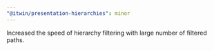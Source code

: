 ```yaml
---
"@itwin/presentation-hierarchies": minor
---
```


Increased the speed of hierarchy filtering with large number of filtered paths.
